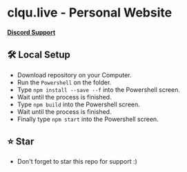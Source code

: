 # clqu.live - Personal Website<br/>
#### [Discord Support](https://discord.gg/VmjJqQy4bz)

## 🛠 Local Setup
 - Download repository on your Computer.
 - Run the `Powershell` on the folder.
 - Type `npm install --save --f` into the Powershell screen.
 - Wait until the process is finished.
 - Type `npm build` into the Powershell screen.
 - Wait until the process is finished.
 - Finally type `npm start` into the Powershell screen.

## ⭐ Star
 - Don't forget to star this repo for support :)
